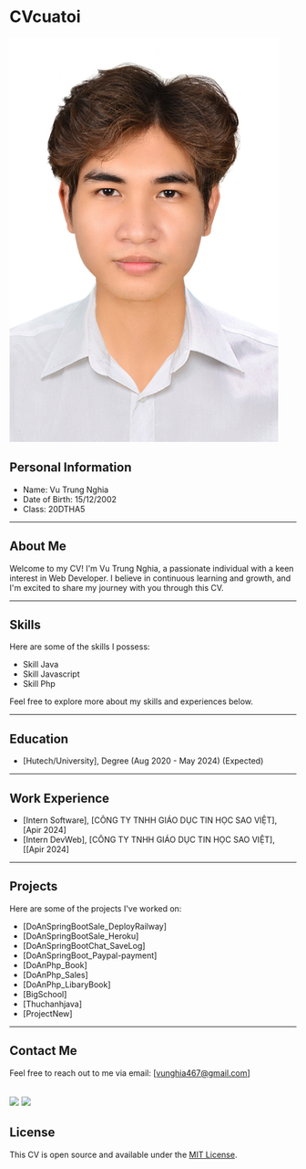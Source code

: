# CVcuatoi


![Profile Picture](/public/4x6.jpg)
## Personal Information
* Name: Vu Trung Nghia
* Date of Birth: 15/12/2002
* Class: 20DTHA5

---

## About Me

Welcome to my CV! I'm Vu Trung Nghia, a passionate individual with a keen interest in Web Developer. I believe in continuous learning and growth, and I'm excited to share my journey with you through this CV.

---

## Skills

Here are some of the skills I possess:
- Skill Java
- Skill Javascript
- Skill Php

Feel free to explore more about my skills and experiences below.

---

## Education
- [Hutech/University], Degree (Aug 2020 - May 2024) (Expected)
---

## Work Experience
- [Intern Software], [CÔNG TY TNHH GIÁO DỤC TIN HỌC SAO VIỆT], [Apir 2024]
- [Intern DevWeb], [CÔNG TY TNHH GIÁO DỤC TIN HỌC SAO VIỆT], [[Apir 2024]
---

## Projects

Here are some of the projects I've worked on:
- [DoAnSpringBootSale_DeployRailway]
- [DoAnSpringBootSale_Heroku]
- [DoAnSpringBootChat_SaveLog]
- [DoAnSpringBoot_Paypal-payment]
- [DoAnPhp_Book]
- [DoAnPhp_Sales]
- [DoAnPhp_LibaryBook]
- [BigSchool]
- [Thuchanhjava]
- [ProjectNew]
---

## Contact Me

Feel free to reach out to me via email: [vunghia467@gmail.com]


[<img src="https://apix-drive.com/media/blogimg/auto/en/what-is-linkedin.png?lang=en" width="100">](https://www.facebook.com/vu.nghia.18062)
[<img src="https://beecrowd.io/wp-content/uploads/2022/08/Beecrowd-Agosto-6-02-larger.png" width="100">](https://github.com/anhemlam648)
---

## License

This CV is open source and available under the [MIT License](README.md).
